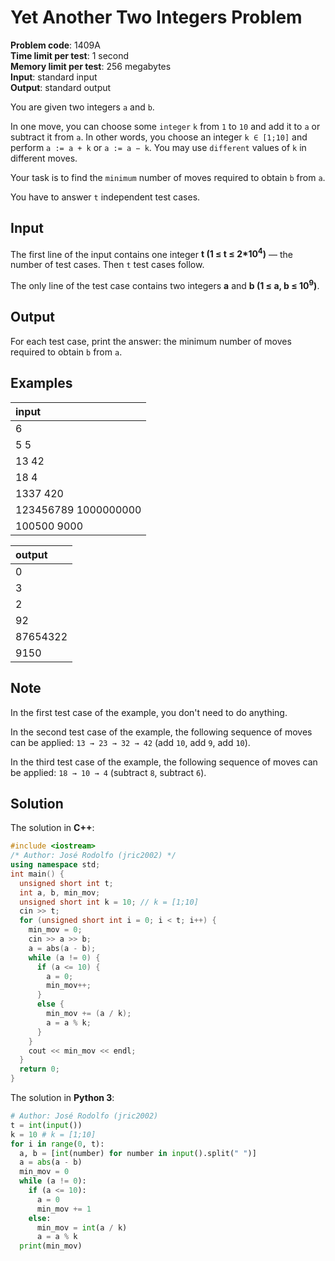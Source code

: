 # Yet Another Two Integers Problem
**Problem code**: 1409A  
**Time limit per test**: 1 second  
**Memory limit per test**: 256 megabytes  
**Input**: standard input  
**Output**: standard output  

You are given two integers `a` and `b`.

In one move, you can choose some `integer` `k` from `1` to `10` and add it to `a` or subtract it from `a`. In other words, you choose an integer `k ∈ [1;10]` and perform `a := a + k` or `a := a − k`. You may use `different` values of `k` in different moves.

Your task is to find the `minimum` number of moves required to obtain `b` from `a`.

You have to answer `t` independent test cases.

## Input
The first line of the input contains one integer **t (1 ≤ t ≤ 2*10<sup>4</sup>)** — the number of test cases. Then `t` test cases follow.

The only line of the test case contains two integers **a** and **b (1 ≤ a, b ≤ 10<sup>9</sup>)**.

## Output
For each test case, print the answer: the minimum number of moves required to obtain `b` from `a`.

## Examples
| input |
| :--- |
| 6 |
| 5 5 |
| 13 42 |
| 18 4 |
| 1337 420 |
| 123456789 1000000000 |
| 100500 9000 |

| output |
| :--- |
| 0 |
| 3 |
| 2 |
| 92 |
| 87654322 |
| 9150 |

## Note
In the first test case of the example, you don't need to do anything.

In the second test case of the example, the following sequence of moves can be applied: `13 → 23 → 32 → 42` (add `10`, add `9`, add `10`).

In the third test case of the example, the following sequence of moves can be applied: `18 → 10 → 4` (subtract `8`, subtract `6`).

## Solution
The solution in **C++**:
```cpp
#include <iostream>
/* Author: José Rodolfo (jric2002) */
using namespace std;
int main() {
  unsigned short int t;
  int a, b, min_mov;
  unsigned short int k = 10; // k = [1;10]
  cin >> t;
  for (unsigned short int i = 0; i < t; i++) {
    min_mov = 0;
    cin >> a >> b;
    a = abs(a - b);
    while (a != 0) {
      if (a <= 10) {
        a = 0;
        min_mov++;
      }
      else {
        min_mov += (a / k);
        a = a % k;
      }
    }
    cout << min_mov << endl;
  }
  return 0;
}
```

The solution in **Python 3**:
```python
# Author: José Rodolfo (jric2002)
t = int(input())
k = 10 # k = [1;10]
for i in range(0, t):
  a, b = [int(number) for number in input().split(" ")]
  a = abs(a - b)
  min_mov = 0
  while (a != 0):
    if (a <= 10):
      a = 0
      min_mov += 1
    else:
      min_mov = int(a / k)
      a = a % k
  print(min_mov)
```
